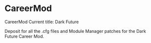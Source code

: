 # CareerMod
CareerMod
Current title: Dark Future

Deposit for all the .cfg files and Module Manager patches for the Dark Future Career Mod.
